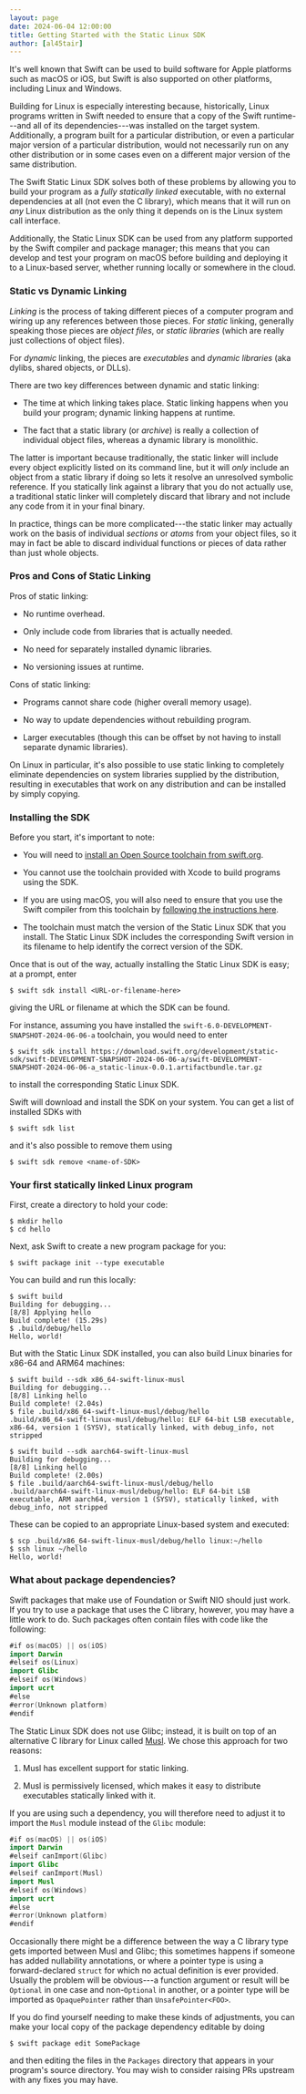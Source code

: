 ```yaml
---
layout: page
date: 2024-06-04 12:00:00
title: Getting Started with the Static Linux SDK
author: [al45tair]
---
```


It's well known that Swift can be used to build software for Apple
platforms such as macOS or iOS, but Swift is also supported on other
platforms, including Linux and Windows.

Building for Linux is especially interesting because, historically,
Linux programs written in Swift needed to ensure that a copy of the
Swift runtime---and all of its dependencies---was installed on the
target system.  Additionally, a program built for a particular
distribution, or even a particular major version of a particular
distribution, would not necessarily run on any other distribution or
in some cases even on a different major version of the same
distribution.

The Swift Static Linux SDK solves both of these problems by allowing
you to build your program as a _fully statically linked_ executable,
with no external dependencies at all (not even the C library), which
means that it will run on _any_ Linux distribution as the only thing
it depends on is the Linux system call interface.

Additionally, the Static Linux SDK can be used from any platform
supported by the Swift compiler and package manager; this means that
you can develop and test your program on macOS before building and
deploying it to a Linux-based server, whether running locally or
somewhere in the cloud.

### Static vs Dynamic Linking

_Linking_ is the process of taking different pieces of a computer
program and wiring up any references between those pieces.  For
_static_ linking, generally speaking those pieces are _object files_,
or _static libraries_ (which are really just collections of object
files).

For _dynamic_ linking, the pieces are _executables_ and _dynamic
libraries_ (aka dylibs, shared objects, or DLLs).

There are two key differences between dynamic and static linking:

* The time at which linking takes place.  Static linking happens when
  you build your program; dynamic linking happens at runtime.

* The fact that a static library (or _archive_) is really a collection
  of individual object files, whereas a dynamic library is monolithic.

The latter is important because traditionally, the static linker will
include every object explicitly listed on its command line, but it
will _only_ include an object from a static library if doing so lets
it resolve an unresolved symbolic reference.  If you statically link
against a library that you do not actually use, a traditional static
linker will completely discard that library and not include any code
from it in your final binary.

In practice, things can be more complicated---the static linker may
actually work on the basis of individual _sections_ or _atoms_ from
your object files, so it may in fact be able to discard individual
functions or pieces of data rather than just whole objects.

### Pros and Cons of Static Linking

Pros of static linking:

* No runtime overhead.

* Only include code from libraries that is actually needed.

* No need for separately installed dynamic libraries.

* No versioning issues at runtime.

Cons of static linking:

* Programs cannot share code (higher overall memory usage).

* No way to update dependencies without rebuilding program.

* Larger executables (though this can be offset by not having to
  install separate dynamic libraries).

On Linux in particular, it's also possible to use static linking to
completely eliminate dependencies on system libraries supplied by the
distribution, resulting in executables that work on any distribution
and can be installed by simply copying.

### Installing the SDK

Before you start, it's important to note:

* You will need to [install an Open Source toolchain from
  swift.org](https://www.swift.org/install/).

* You cannot use the toolchain provided with Xcode to build programs
  using the SDK.

* If you are using macOS, you will also need to ensure that you use
  the Swift compiler from this toolchain by [following the
  instructions
  here](https://www.swift.org/install/macos/#installation-via-swiftorg-package-installer).

* The toolchain must match the version of the Static Linux SDK that
  you install.  The Static Linux SDK includes the corresponding Swift
  version in its filename to help identify the correct version of the
  SDK.

Once that is out of the way, actually installing the Static Linux SDK
is easy; at a prompt, enter

```console
$ swift sdk install <URL-or-filename-here>
```

giving the URL or filename at which the SDK can be found.

For instance, assuming you have installed the
`swift-6.0-DEVELOPMENT-SNAPSHOT-2024-06-06-a` toolchain, you would
need to enter

```console
$ swift sdk install https://download.swift.org/development/static-sdk/swift-DEVELOPMENT-SNAPSHOT-2024-06-06-a/swift-DEVELOPMENT-SNAPSHOT-2024-06-06-a_static-linux-0.0.1.artifactbundle.tar.gz
```

to install the corresponding Static Linux SDK.

Swift will download and install the SDK on your system.  You can get a
list of installed SDKs with

```console
$ swift sdk list
```

and it's also possible to remove them using

```console
$ swift sdk remove <name-of-SDK>
```

### Your first statically linked Linux program

First, create a directory to hold your code:

```console
$ mkdir hello
$ cd hello
```

Next, ask Swift to create a new program package for you:

```console
$ swift package init --type executable
```

You can build and run this locally:

```console
$ swift build
Building for debugging...
[8/8] Applying hello
Build complete! (15.29s)
$ .build/debug/hello
Hello, world!
```

But with the Static Linux SDK installed, you can also build Linux
binaries for x86-64 and ARM64 machines:

```console
$ swift build --sdk x86_64-swift-linux-musl
Building for debugging...
[8/8] Linking hello
Build complete! (2.04s)
$ file .build/x86_64-swift-linux-musl/debug/hello
.build/x86_64-swift-linux-musl/debug/hello: ELF 64-bit LSB executable, x86-64, version 1 (SYSV), statically linked, with debug_info, not stripped
```

```console
$ swift build --sdk aarch64-swift-linux-musl
Building for debugging...
[8/8] Linking hello
Build complete! (2.00s)
$ file .build/aarch64-swift-linux-musl/debug/hello
.build/aarch64-swift-linux-musl/debug/hello: ELF 64-bit LSB executable, ARM aarch64, version 1 (SYSV), statically linked, with debug_info, not stripped
```

These can be copied to an appropriate Linux-based system and executed:

```console
$ scp .build/x86_64-swift-linux-musl/debug/hello linux:~/hello
$ ssh linux ~/hello
Hello, world!
```

### What about package dependencies?

Swift packages that make use of Foundation or Swift NIO should just
work.  If you try to use a package that uses the C library, however,
you may have a little work to do.  Such packages often contain files
with code like the following:

```swift
#if os(macOS) || os(iOS)
import Darwin
#elseif os(Linux)
import Glibc
#elseif os(Windows)
import ucrt
#else
#error(Unknown platform)
#endif
```

The Static Linux SDK does not use Glibc; instead, it is built on top
of an alternative C library for Linux called
[Musl](https://musl-libc.org).  We chose this approach for two
reasons:

1. Musl has excellent support for static linking.

2. Musl is permissively licensed, which makes it easy to distribute
   executables statically linked with it.

If you are using such a dependency, you will therefore need to adjust
it to import the `Musl` module instead of the `Glibc` module:

```swift
#if os(macOS) || os(iOS)
import Darwin
#elseif canImport(Glibc)
import Glibc
#elseif canImport(Musl)
import Musl
#elseif os(Windows)
import ucrt
#else
#error(Unknown platform)
#endif
```

Occasionally there might be a difference between the way a C library
type gets imported between Musl and Glibc; this sometimes happens if
someone has added nullability annotations, or where a pointer type is
using a forward-declared `struct` for which no actual definition is
ever provided.  Usually the problem will be obvious---a function
argument or result will be `Optional` in one case and non-`Optional`
in another, or a pointer type will be imported as `OpaquePointer`
rather than `UnsafePointer<FOO>`.

If you do find yourself needing to make these kinds of adjustments,
you can make your local copy of the package dependency editable by
doing

```console
$ swift package edit SomePackage
```

and then editing the files in the `Packages` directory that appears in
your program's source directory.  You may wish to consider raising PRs
upstream with any fixes you may have.
